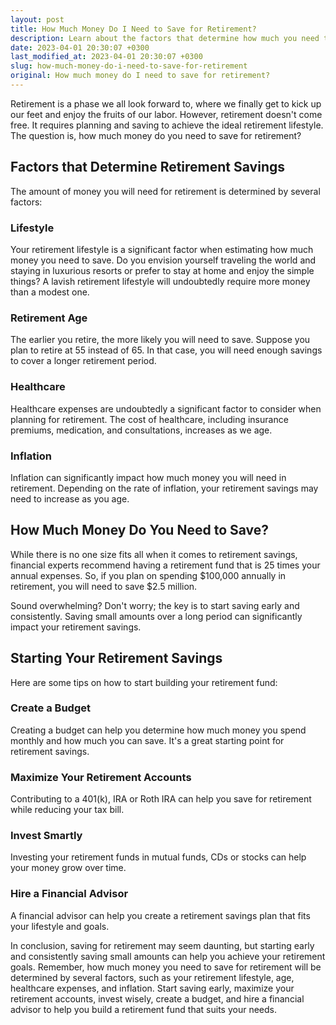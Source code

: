 ```yaml
---
layout: post
title: How Much Money Do I Need to Save for Retirement?
description: Learn about the factors that determine how much you need to save for retirement and get tips on how to start saving now.
date: 2023-04-01 20:30:07 +0300
last_modified_at: 2023-04-01 20:30:07 +0300
slug: how-much-money-do-i-need-to-save-for-retirement
original: How much money do I need to save for retirement?
---
```

Retirement is a phase we all look forward to, where we finally get to kick up our feet and enjoy the fruits of our labor. However, retirement doesn't come free. It requires planning and saving to achieve the ideal retirement lifestyle. The question is, how much money do you need to save for retirement? 

## Factors that Determine Retirement Savings
The amount of money you will need for retirement is determined by several factors:

### Lifestyle 
Your retirement lifestyle is a significant factor when estimating how much money you need to save. Do you envision yourself traveling the world and staying in luxurious resorts or prefer to stay at home and enjoy the simple things? A lavish retirement lifestyle will undoubtedly require more money than a modest one.

### Retirement Age 
The earlier you retire, the more likely you will need to save. Suppose you plan to retire at 55 instead of 65. In that case, you will need enough savings to cover a longer retirement period.

### Healthcare 
Healthcare expenses are undoubtedly a significant factor to consider when planning for retirement. The cost of healthcare, including insurance premiums, medication, and consultations, increases as we age.

### Inflation 
Inflation can significantly impact how much money you will need in retirement. Depending on the rate of inflation, your retirement savings may need to increase as you age.

## How Much Money Do You Need to Save?
While there is no one size fits all when it comes to retirement savings, financial experts recommend having a retirement fund that is 25 times your annual expenses. So, if you plan on spending $100,000 annually in retirement, you will need to save $2.5 million.

Sound overwhelming? Don't worry; the key is to start saving early and consistently. Saving small amounts over a long period can significantly impact your retirement savings.

## Starting Your Retirement Savings
Here are some tips on how to start building your retirement fund:

### Create a Budget 
Creating a budget can help you determine how much money you spend monthly and how much you can save. It's a great starting point for retirement savings.

### Maximize Your Retirement Accounts 
Contributing to a 401(k), IRA or Roth IRA can help you save for retirement while reducing your tax bill.

### Invest Smartly 
Investing your retirement funds in mutual funds, CDs or stocks can help your money grow over time.

### Hire a Financial Advisor 
A financial advisor can help you create a retirement savings plan that fits your lifestyle and goals.

In conclusion, saving for retirement may seem daunting, but starting early and consistently saving small amounts can help you achieve your retirement goals. Remember, how much money you need to save for retirement will be determined by several factors, such as your retirement lifestyle, age, healthcare expenses, and inflation. Start saving early, maximize your retirement accounts, invest wisely, create a budget, and hire a financial advisor to help you build a retirement fund that suits your needs.